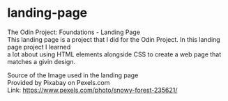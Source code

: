 # landing-page
The Odin Project: Foundations - Landing Page  
   This landing page is a project that I did for the Odin Project. In this landing page project I learned  
   a lot about using HTML elements alongside CSS to create a web page that matches a givin design.   
  
  
  
   Source of the Image used in the landing page  
   Provided by Pixabay on Pexels.com  
   Link: https://www.pexels.com/photo/snowy-forest-235621/  